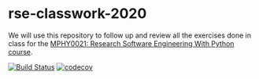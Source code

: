 # rse-classwork-2020

We will use this repository to follow up and review all the exercises done in class for the
[MPHY0021: Research Software Engineering With Python course](http://github-pages.ucl.ac.uk/rsd-engineeringcourse/).

[![Build Status](https://travis-ci.com/twemyss/rse-classwork-2020.svg?branch=main)](https://travis-ci.com/twemyss/rse-classwork-2020)
[![codecov](https://codecov.io/gh/twemyss/rse-classwork-2020/branch/main/graph/badge.svg?token=XF6CDYAO8H)](https://codecov.io/gh/twemyss/rse-classwork-2020)